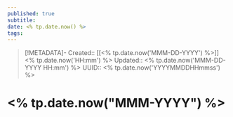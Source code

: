 ```yaml
---
published: true
subtitle: 
date: <% tp.date.now() %>
tags: 
---
```


> [!METADATA]-
> Created:: [[<% tp.date.now('MMM-DD-YYYY') %>]] <% tp.date.now('HH:mm') %>
> Updated:: <% tp.date.now('MMM-DD-YYYY HH:mm') %>
> UUID:: <% tp.date.now('YYYYMMDDHHmmss') %>

# <% tp.date.now("MMM-YYYY") %>


